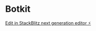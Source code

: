 # Botkit

[Edit in StackBlitz next generation editor ⚡️](https://stackblitz.com/~/github.com/kimonekerr/Botkit)